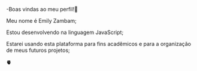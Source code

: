 -Boas vindas ao meu perfil!🌹

Meu nome é Emily Zambam;

Estou desenvolvendo na linguagem JavaScript;

Estarei usando esta plataforma para fins acadêmicos e para a organização de meus futuros projetos;

🫀

